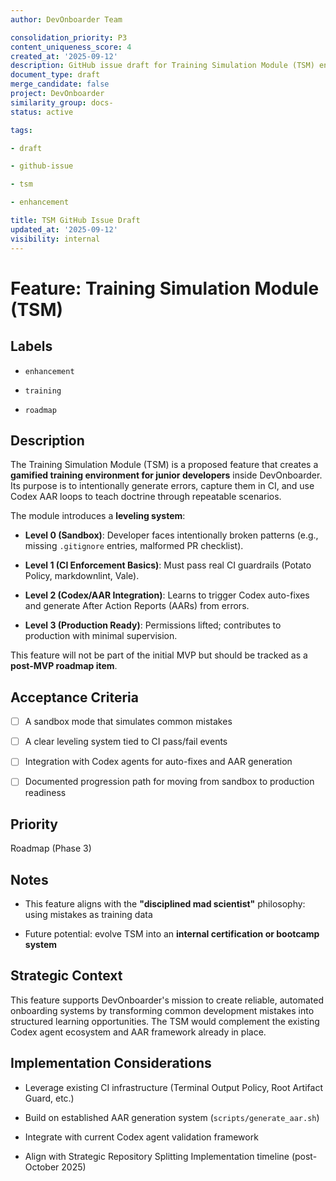 ```yaml
---
author: DevOnboarder Team

consolidation_priority: P3
content_uniqueness_score: 4
created_at: '2025-09-12'
description: GitHub issue draft for Training Simulation Module (TSM) enhancement feature
document_type: draft
merge_candidate: false
project: DevOnboarder
similarity_group: docs-
status: active

tags:

- draft

- github-issue

- tsm

- enhancement

title: TSM GitHub Issue Draft
updated_at: '2025-09-12'
visibility: internal
---
```


# Feature: Training Simulation Module (TSM)

## Labels

- `enhancement`

- `training`

- `roadmap`

## Description

The Training Simulation Module (TSM) is a proposed feature that creates a **gamified training environment for junior developers** inside DevOnboarder. Its purpose is to intentionally generate errors, capture them in CI, and use Codex  AAR loops to teach doctrine through repeatable scenarios.

The module introduces a **leveling system**:

- **Level 0 (Sandbox)**: Developer faces intentionally broken patterns (e.g., missing `.gitignore` entries, malformed PR checklist).

- **Level 1 (CI Enforcement Basics)**: Must pass real CI guardrails (Potato Policy, markdownlint, Vale).

- **Level 2 (Codex/AAR Integration)**: Learns to trigger Codex auto-fixes and generate After Action Reports (AARs) from errors.

- **Level 3 (Production Ready)**: Permissions lifted; contributes to production with minimal supervision.

This feature will not be part of the initial MVP but should be tracked as a **post-MVP roadmap item**.

## Acceptance Criteria

- [ ] A sandbox mode that simulates common mistakes

- [ ] A clear leveling system tied to CI pass/fail events

- [ ] Integration with Codex agents for auto-fixes and AAR generation

- [ ] Documented progression path for moving from sandbox to production readiness

## Priority

Roadmap (Phase 3)

## Notes

- This feature aligns with the **"disciplined mad scientist"** philosophy: using mistakes as training data

- Future potential: evolve TSM into an **internal certification or bootcamp system**

## Strategic Context

This feature supports DevOnboarder's mission to create reliable, automated onboarding systems by transforming common development mistakes into structured learning opportunities. The TSM would complement the existing Codex agent ecosystem and AAR framework already in place.

## Implementation Considerations

- Leverage existing CI infrastructure (Terminal Output Policy, Root Artifact Guard, etc.)

- Build on established AAR generation system (`scripts/generate_aar.sh`)

- Integrate with current Codex agent validation framework

- Align with Strategic Repository Splitting Implementation timeline (post-October 2025)
